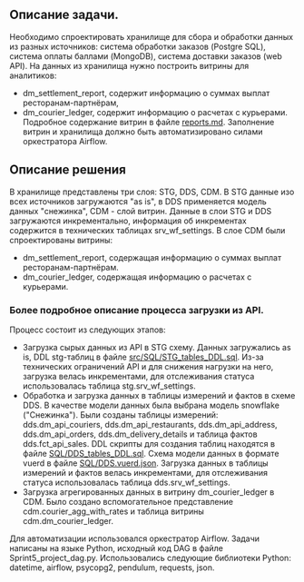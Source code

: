 ## Описание задачи. 
Необходимо спроектировать хранилище для сбора и обработки данных из разных источников:  система обработки заказов (Postgre SQL), система оплаты баллами (MongoDB), система доставки заказов (web API). 
На данных из хранилища нужно построить витрины для аналитиков:
- dm_settlement_report, содержит информацию о суммах выплат ресторанам-партнёрам,
- dm_courier_ledger, содержит информацию о расчетах с курьерами. 
Подробное содержание витрин в файле [reports.md](/de_project_5/reports.md). 
Заполнение витрин и хранилища должно быть автоматизировано силами оркестратора Airflow. 

## Описание решения

В хранилище представлены три слоя: STG, DDS, CDM. 
В STG данные изо всех источников загружаются "as is", в DDS применяется модель данных "снежинка", CDM - слой витрин. 
Данные в слои STG и DDS загружаются инкрементально, информация об инкрементах содержится в технических таблицах srv_wf_settings.
В слое CDM были спроектированы витрины:
- dm_settlement_report, содержащая информацию о суммах выплат ресторанам-партнёрам.
- dm_courier_ledger, содержащая информацию о расчетах с курьерами. 

### Более подробное описание процесса загрузки из API.
Процесс состоит из следующих этапов: 
* Загрузка сырых данных из API в STG схему. Данных загружались as is, DDL stg-таблиц в файле [src/SQL/STG_tables_DDL.sql](/de_project_5/src/SQL/STG_tables_DDL.sql). Из-за технических ограничений API и для снижения нагрузки на него, загрузка велась инкрементами, для отслеживания статуса использовалась таблица stg.srv_wf_settings.
* Обработка и  загрузка данных в таблицы измерений и фактов в схеме DDS. В качестве модели данных была выбрана модель snowflake ("Снежинка"). Были созданы таблицы измерений: dds.dm_api_couriers, dds.dm_api_restaurants, dds.dm_api_address, dds.dm_api_orders, dds.dm_delivery_details и таблица фактов dds.fct_api_sales. DDL скрипты для создания таблиц находятся в файле [SQL/DDS_tables_DDL.sql](/de_project_5/src/SQL/DDS_tables_DDL.sql). Схема модели данных в формате vuerd в файле [SQL/DDS.vuerd.json](/de_project_5/src/SQL/DDS.vuerd.json). Загрузка данных в таблицы измерений и фактов велась инкрементами, для отслеживания статуса использовалась таблица dds.srv_wf_settings.
* Загрузка агрегированных данных в витрину dm_courier_ledger в CDM. Было создано вспомогательное представление cdm.courier_agg_with_rates и таблица витрины cdm.dm_courier_ledger. 

Для автоматизации использовался оркестратор Airflow. Задачи написаны на языке Python, исходный код DAG в файле Sprint5_project_dag.py. Использовались следующие библиотеки Python: datetime, airflow, psycopg2, pendulum, requests, json.

